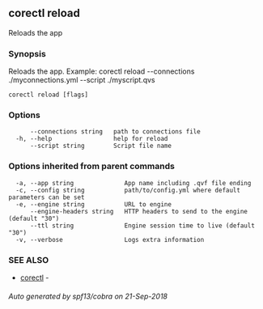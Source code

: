 ## corectl reload

Reloads the app

### Synopsis

Reloads the app. Example: corectl reload --connections ./myconnections.yml --script ./myscript.qvs

```
corectl reload [flags]
```

### Options

```
      --connections string   path to connections file
  -h, --help                 help for reload
      --script string        Script file name
```

### Options inherited from parent commands

```
  -a, --app string              App name including .qvf file ending
  -c, --config string           path/to/config.yml where default parameters can be set
  -e, --engine string           URL to engine
      --engine-headers string   HTTP headers to send to the engine (default "30")
      --ttl string              Engine session time to live (default "30")
  -v, --verbose                 Logs extra information
```

### SEE ALSO

* [corectl](corectl.md)	 - 

###### Auto generated by spf13/cobra on 21-Sep-2018
